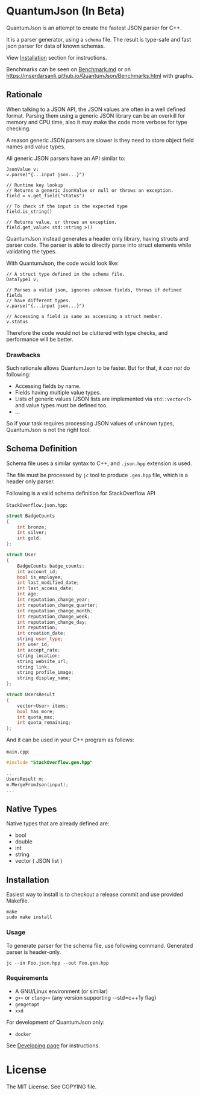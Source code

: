 # QuantumJson (In Beta)

QuantumJson is an attempt to create the fastest JSON parser for C++.

It is a parser generator, using a `schema` file. The result is type-safe
and fast json parser for data of known schemas.

View [Installation](#installation) section for instructions.

Benchmarks can be seen on [Benchmark.md](Benchmark.md) or on
https://mserdarsanli.github.io/QuantumJson/Benchmarks.html with graphs.

## Rationale

When talking to a JSON API, the JSON values are often in a well defined format.
Parsing them using a generic JSON library can be an overkill for memory and
CPU time, also it may make the code more verbose for type checking.

A reason generic JSON parsers are slower is they need to store object field
names and value types.

All generic JSON parsers have an API similar to:

```
JsonValue v;
v.parse("{...input json...}")

// Runtime key lookup
// Returns a generic JsonValue or null or throws an exception.
field = v.get_field("status")

// To check if the input is the expected type
field.is_string()

// Returns value, or throws an exception.
field.get_value< std::string >()
```

QuantumJson instead generates a header only library, having structs and parser
code. The parser is able to directly parse into struct elements while
validating the types.

With QuantumJson, the code would look like:

```
// A struct type defined in the schema file.
DataType1 v;

// Parses a valid json, ignores unknown fields, throws if defined fields
// have different types.
v.parse("{...input json...}")

// Accessing a field is same as accessing a struct member.
v.status
```

Therefore the code would not be cluttered with type checks, and performance
will be better.

### Drawbacks

Such rationale allows QuantumJson to be faster. But for that, it *can not* do
following:

* Accessing fields by name.
* Fields having multiple value types.
* Lists of generic values (JSON lists are implemented via `std::vector<T>` and
value types must be defined too.
* ...

So if your task requires processing JSON values of unknown types, QuantumJson
is not the right tool.

## Schema Definition

Schema file uses a similar syntax to C++, and `.json.hpp` extension is used.

The file must be processed by `jc` tool to produce `.gen.hpp` file, which is
a header only parser.

Following is a valid schema definition for StackOverflow API

`StackOverflow.json.hpp`:

```cpp
struct BadgeCounts
{
	int bronze;
	int silver;
	int gold;
};

struct User
{
	BadgeCounts badge_counts;
	int account_id;
	bool is_employee;
	int last_modified_date;
	int last_access_date;
	int age;
	int reputation_change_year;
	int reputation_change_quarter;
	int reputation_change_month;
	int reputation_change_week;
	int reputation_change_day;
	int reputation;
	int creation_date;
	string user_type;
	int user_id;
	int accept_rate;
	string location;
	string website_url;
	string link;
	string profile_image;
	string display_name;
};

struct UsersResult
{
	vector<User> items;
	bool has_more;
	int quota_max;
	int quota_remaining;
};
```

And it can be used in your C++ program as follows:

`main.cpp`:

```cpp
#include "StackOverflow.gen.hpp"

...
UsersResult m;
m.MergeFromJson(input);
...
```

## Native Types

Native types that are already defined are:

 * bool
 * double
 * int
 * string
 * vector<Smth> ( JSON list )

## Installation

Easiest way to install is to checkout a release commit and use provided Makefile.

```
make
sudo make install
```

### Usage

To generate parser for the schema file, use following command.
Generated parser is header-only.

```
jc --in Foo.json.hpp --out Foo.gen.hpp
```

### Requirements

* A GNU/Linux environment (or similar)
* `g++` or `clang++` (any version supporting --std=c++1y flag)
* `gengetopt`
* `xxd`

For development of QuantumJson only:

* `docker`

See [Developing page](DEVELOPING.md) for instructions.

# License

The MIT License. See COPYING file.
